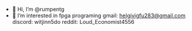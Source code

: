 - 👋 Hi, I’m @rumpentg
- 👀 I’m interested in fpga programing
gmail: helgivigfu283@gmail.com
discord: witjinn5do
reddit: Loud_Economist4556
